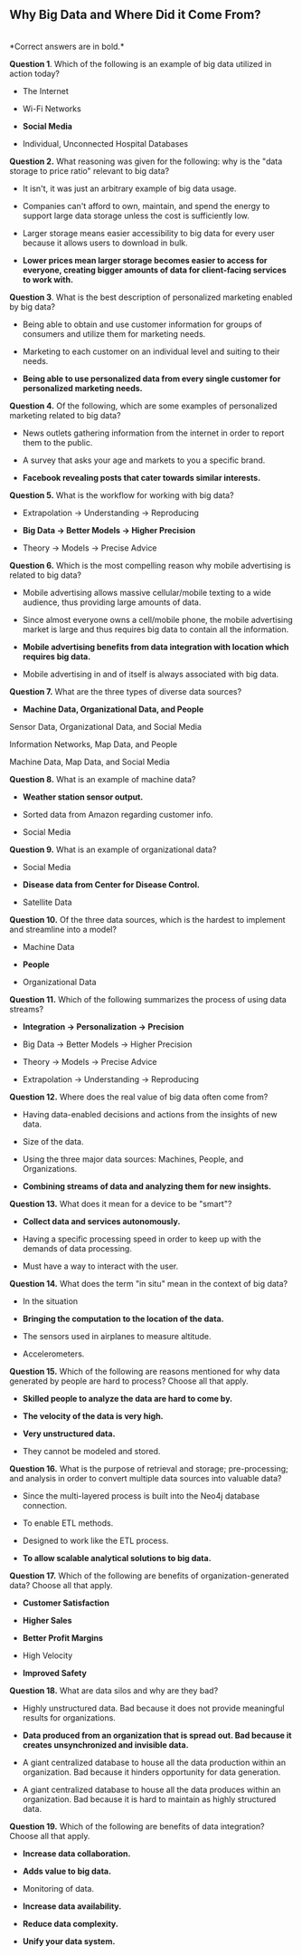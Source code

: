 ## Why Big Data and Where Did it Come From?
<br>
*Correct answers are in bold.*

**Question 1**. Which of the following is an example of big data utilized in action today?

* The Internet

* Wi-Fi Networks

* **Social Media**

* Individual, Unconnected Hospital Databases


**Question 2.** What reasoning was given for the following: why is the "data storage to price ratio" relevant to big data?

* It isn't, it was just an arbitrary example of big data usage.

* Companies can't afford to own, maintain, and spend the energy to support large data storage unless the cost is sufficiently low.

* Larger storage means easier accessibility to big data for every user because it allows users to download in bulk.

* **Lower prices mean larger storage becomes easier to access for everyone, creating bigger amounts of data for client-facing services to work with.**


**Question 3**. What is the best description of personalized marketing enabled by big data?

* Being able to obtain and use customer information for groups of consumers and utilize them for marketing needs.

* Marketing to each customer on an individual level and suiting to their needs.

* **Being able to use personalized data from every single customer for personalized marketing needs.**


**Question 4.** Of the following, which are some examples of personalized marketing related to big data?

* News outlets gathering information from the internet in order to report them to the public.

* A survey that asks your age and markets to you a specific brand.

* **Facebook revealing posts that cater towards similar interests.**


**Question 5.** What is the workflow for working with big data?

* Extrapolation -> Understanding -> Reproducing

* **Big Data -> Better Models -> Higher Precision**

* Theory -> Models -> Precise Advice


**Question 6.** Which is the most compelling reason why mobile advertising is related to big data?

* Mobile advertising allows massive cellular/mobile texting to a wide audience, thus providing large amounts of data.

* Since almost everyone owns a cell/mobile phone, the mobile advertising market is large and thus requires big data to contain all the information.

* **Mobile advertising benefits from data integration with location which requires big data.**

* Mobile advertising in and of itself is always associated with big data.


**Question 7.** What are the three types of diverse data sources?

* **Machine Data, Organizational Data, and People**

Sensor Data, Organizational Data, and Social Media

Information Networks, Map Data, and People

Machine Data, Map Data, and Social Media


**Question 8.** What is an example of machine data?

* **Weather station sensor output.**

* Sorted data from Amazon regarding customer info.

* Social Media


**Question 9.** What is an example of organizational data?

* Social Media

* **Disease data from Center for Disease Control.**

* Satellite Data


**Question 10.** Of the three data sources, which is the hardest to implement and streamline into a model?

* Machine Data

* **People**

* Organizational Data


**Question 11.** Which of the following summarizes the process of using data streams?

* **Integration -> Personalization -> Precision**

* Big Data -> Better Models -> Higher Precision

* Theory -> Models -> Precise Advice

* Extrapolation -> Understanding -> Reproducing


**Question 12.** Where does the real value of big data often come from?

* Having data-enabled decisions and actions from the insights of new data.

* Size of the data.

* Using the three major data sources: Machines, People, and Organizations.

* **Combining streams of data and analyzing them for new insights.**


**Question 13.** What does it mean for a device to be "smart"?

* **Collect data and services autonomously.**

* Having a specific processing speed in order to keep up with the demands of data processing.

* Must have a way to interact with the user.


**Question 14.** What does the term "in situ" mean in the context of big data?

* In the situation

* **Bringing the computation to the location of the data.**

* The sensors used in airplanes to measure altitude.

* Accelerometers.


**Question 15.** Which of the following are reasons mentioned for why data generated by people are hard to process? Choose all that apply.

* **Skilled people to analyze the data are hard to come by.**

* **The velocity of the data is very high.**

* **Very unstructured data.**

* They cannot be modeled and stored.


**Question 16.** What is the purpose of retrieval and storage; pre-processing; and analysis in order to convert multiple data sources into valuable data?

* Since the multi-layered process is built into the Neo4j database connection.

* To enable ETL methods.

* Designed to work like the ETL process.

* **To allow scalable analytical solutions to big data.**


**Question 17.** Which of the following are benefits of organization-generated data? Choose all that apply.

* **Customer Satisfaction**

* **Higher Sales**

* **Better Profit Margins**

* High Velocity

* **Improved Safety**


**Question 18.** What are data silos and why are they bad?

* Highly unstructured data. Bad because it does not provide meaningful results for organizations.

* **Data produced from an organization that is spread out. Bad because it creates unsynchronized and invisible data.**

* A giant centralized database to house all the data production within an organization. Bad because it hinders opportunity for data generation.

* A giant centralized database to house all the data produces within an organization. Bad because it is hard to maintain as highly structured data.


**Question 19.** Which of the following are benefits of data integration? Choose all that apply.

* **Increase data collaboration.**

* **Adds value to big data.**

* Monitoring of data.

* **Increase data availability.**

* **Reduce data complexity.**

* **Unify your data system.**
